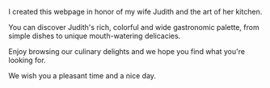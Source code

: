 I created this webpage in honor of my wife Judith and the art of her kitchen.

You can discover Judith's rich, colorful and wide gastronomic palette,
from simple dishes to unique mouth-watering delicacies.

Enjoy browsing our culinary delights and we hope you find what you're looking for.

We wish you a pleasant time and a nice day.
